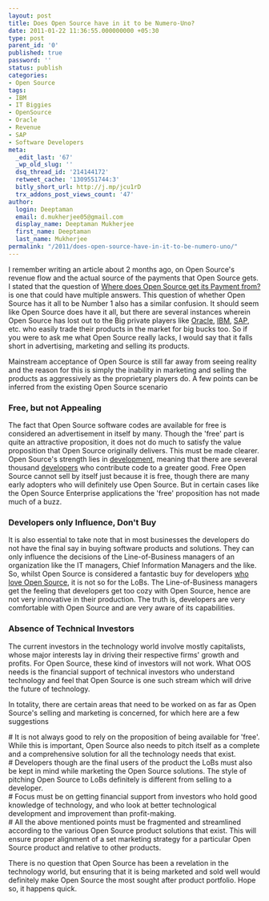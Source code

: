 ```yaml
---
layout: post
title: Does Open Source have in it to be Numero-Uno?
date: 2011-01-22 11:36:55.000000000 +05:30
type: post
parent_id: '0'
published: true
password: ''
status: publish
categories:
- Open Source
tags:
- IBM
- IT Biggies
- OpenSource
- Oracle
- Revenue
- SAP
- Software Developers
meta:
  _edit_last: '67'
  _wp_old_slug: ''
  dsq_thread_id: '214144172'
  retweet_cache: '1309551744:3'
  bitly_short_url: http://j.mp/jcu1rD
  trx_addons_post_views_count: '47'
author:
  login: Deeptaman
  email: d.mukherjee05@gmail.com
  display_name: Deeptaman Mukherjee
  first_name: Deeptaman
  last_name: Mukherjee
permalink: "/2011/does-open-source-have-in-it-to-be-numero-uno/"
---
```

<p>I remember writing an article about 2 months ago, on Open Source's revenue flow and the actual source of the payments that Open Source gets. I stated that the question of <a href="http://brajeshwar.wpengine.com/2010/where-does-open-source-software-get-its-payment-from/">Where does Open Source get its Payment from?</a> is one that could have multiple answers. This question of whether Open Source has it all to be Number 1 also has a similar confusion. It should seem like Open Source does have it all, but there are several instances wherein Open Source has lost out to the Big private players like <a href="http://www.oracle.com/">Oracle</a>, <a href="http://www.ibm.com/">IBM</a>, <a href="http://www.sap.com/">SAP</a>, etc. who easily trade their products in the market for big bucks too. So if you were to ask me what Open Source really lacks, I would say that it falls short in advertising, marketing and selling its products.</p>

<p>Mainstream acceptance of Open Source is still far away from seeing reality and the reason for this is simply the inability in marketing and selling the products as aggressively as the proprietary players do. A few points can be inferred from the existing Open Source scenario</p>
<h3>Free, but not Appealing</h3>
<p>The fact that Open Source software codes are available for free is considered an advertisement in itself by many. Though the 'free' part is quite an attractive proposition, it does not do much to satisfy the value proposition that Open Source originally delivers. This must be made clearer. Open Source's strength lies in <a href="http://computerworld.co.nz/news.nsf/devt/2B9B1FE8678CC680CC257299000A233F">development</a>, meaning that there are several thousand <a href="http://en.wikipedia.org/wiki/Software_developer">developers</a> who contribute code to a greater good. Free Open Source cannot sell by itself just because it is free, though there are many early adopters who will definitely use Open Source. But in certain cases like the Open Source Enterprise applications the 'free' proposition has not made much of a buzz.</p>
<h3>Developers only Influence, Don't Buy</h3>
<p>It is also essential to take note that in most businesses the developers do not have the final say in buying software products and solutions. They can only influence the decisions of the Line-of-Business managers of an organization like the IT managers, Chief Information Managers and the like. So, whilst Open Source is considered a fantastic buy for developers <a href="http://www.newmediacampaigns.com/page/why-we-love-open-source-software">who love Open Source</a>, it is not so for the LoBs. The Line-of-Business managers get the feeling that developers get too cozy with Open Source, hence are not very innovative in their production. The truth is, developers are very comfortable with Open Source and are very aware of its capabilities. </p>
<h3>Absence of Technical Investors</h3>
<p>The current investors in the technology world involve mostly capitalists, whose major interests lay in driving their respective firms' growth and profits. For Open Source, these kind of investors will not work. What OOS needs is the financial support of technical investors who understand technology and feel that Open Source is one such stream which will drive the future of technology.</p>
<p>In totality, there are certain areas that need to be worked on as far as Open Source's selling and marketing is concerned, for which here are a few suggestions</p>
<p># It is not always good to rely on the proposition of being available for 'free'. While this is important, Open Source also needs to pitch itself as a complete and a comprehensive solution for all the technology needs that exist.<br />
# Developers though are the final users of the product the LoBs must also be kept in mind while marketing the Open Source solutions. The style of pitching Open Source to LoBs definitely is different from selling to a developer.<br />
# Focus must be on getting financial support from investors who hold good knowledge of technology, and who look at better technological development and improvement than profit-making.<br />
# All the above mentioned points must be fragmented and streamlined according to the various Open Source product solutions that exist. This will ensure proper alignment of a set marketing strategy for a particular Open Source product and relative to other products.</p>
<p>There is no question that Open Source has been a revelation in the technology world, but ensuring that it is being marketed and sold well would definitely make Open Source the most sought after product portfolio. Hope so, it happens quick. </p>
